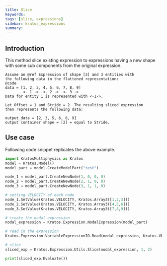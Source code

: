 ```yaml
---
title: Slice
keywords:
tags: [slice, expressions]
sidebar: kratos_expressions
summary:
---
```


## Introduction
This method slice existing expression to expressions having a new shape with some sub components from the original expression.
```
Assume an @ref Expression of shape [3] and 3 entities with
the following data in the flattened representation:
@code
data = [1, 2, 3, 4, 5, 6, 7, 8, 9]
        <- 1 ->  <- 2 ->  <- 3 ->
Data for entity 1 is represented with <-1->.

Let Offset = 1 and Stride = 2. The resulting sliced expression
then represents the following data:

output_data = [2, 3, 5, 6, 8, 9]
output container shape = [2] = equal to Stride.
```

## Use case
Following code snippet replicates the above example.
```python
import KratosMultiphysics as Kratos
model = Kratos.Model()
model_part = model.CreateModelPart("test")

node_1 = model_part.CreateNewNode(1, 0, 0, 0)
node_2 = model_part.CreateNewNode(2, 1, 0, 0)
node_3 = model_part.CreateNewNode(3, 1, 1, 0)

# setting VELOCITY of each node
node_1.SetValue(Kratos.VELOCITY, Kratos.Array3([1,2,3]))
node_2.SetValue(Kratos.VELOCITY, Kratos.Array3([4,5,6]))
node_3.SetValue(Kratos.VELOCITY, Kratos.Array3([7,8,9]))

# create the nodal expression
nodal_expression = Kratos.Expression.NodalExpression(model_part)

# read in the expression
Kratos.Expression.VariableExpressionIO.Read(nodal_expression, Kratos.VELOCITY, False)

# slice
sliced_exp = Kratos.Expression.Utils.Slice(nodal_expression, 1, 2)

print(sliced_exp.Evaluate())
```
